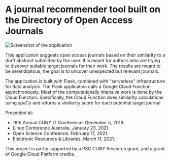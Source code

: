 # A journal recommender tool built on the Directory of Open Access Journals

![Screenshot of the application](static/screenshot2.png)

This application suggests open access journals based on their similarity to a draft abstract submitted by the user. It is meant for authors who are trying to discover suitable target journals for their work. The results are meant to be serendipitous; the goal is to uncover unexpected but relevant journals.

The application is built with Flask, combined with "serverless" infrastructure for data analysis. The Flask application calls a Google Cloud Function asynchronously. Most of the computationally intensive work is done by the Cloud Function. Specifically, the Cloud Function does similarity calculations using spaCy and returns a similarity score for each potential target journal.

Presented at:
* 18th Annual CUNY IT Conference. December 5, 2019.
* Linux Conference Australia. January 23, 2021.
* Open Science Conference. February 17, 2021.
* Electronic Resources & Libraries. March 11, 2021.

This project is partly supported by a PSC CUNY Research grant, and a grant of Google Cloud Platform credits.
